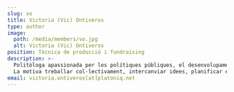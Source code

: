 ```yaml
---
slug: vo
title: Victoria (Vic) Ontiveros
type: author
image:
  path: /media/members/vo.jpg
  alt: Victoria (Vic) Ontiveros
position: Tècnica de producció i fundraising
description: >-
  Politòloga apassionada per les polítiques públiques, el desenvolupament local i la participació ciutadana. A Platoniq acompanya el disseny i la gestió de projectes socials, i redacta propostes de finançament per fer-los sostenibles.
  La motiva treballar col·lectivament, intercanviar idees, planificar estratègies i explorar metodologies per a la innovació social. Sempre amb l’objectiu de promoure la inclusió i reduir desigualtats des d’una mirada interseccional.
email: victoria.ontiveros[at]platoniq.net
---
```

